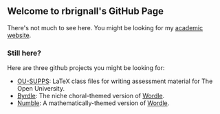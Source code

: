 ## Welcome to rbrignall's GitHub Page

There's not much to see here. You might be looking for my [academic website](http://users.mct.open.ac.uk/rb8599/).


### Still here?

Here are three github projects you might be looking for:

- [OU-SUPPS](https://github.com/rbrignall/OU-SUPPS): LaTeX class files for writing assessment material for The Open University.
- [Byrdle](https://rbrignall.github.io/byrdle/): The niche choral-themed version of [Wordle](https://www.powerlanguage.co.uk/wordle/).
- [Numble](https://rbrignall.github.io/numble/): A mathematically-themed version of [Wordle](https://www.powerlanguage.co.uk/wordle/).

